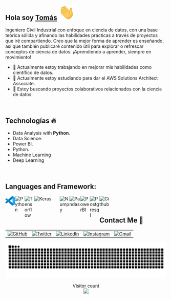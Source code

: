 ## Hola soy <a href="https://www.linkedin.com/in/tomas-castillo-felmer">Tomás</a> <img src="https://raw.githubusercontent.com/ABSphreak/ABSphreak/master/gifs/Hi.gif" width="50px">

<!--
**TomasCastilloF/TomasCastilloF** is a ✨ _special_ ✨ repository because its `README.md` (this file) appears on your GitHub profile.

Here are some ideas to get you started:

- 🔭 I’m currently working on ...
- 🌱 I’m currently learning ...
- 👯 I’m looking to collaborate on ...
- 🤔 I’m looking for help with ...
- 💬 Ask me about ...
- 📫 How to reach me: ...
- 😄 Pronouns: ...
- ⚡ Fun fact: ...
-->



</table>

Ingeniero Civil Industrial con enfoque en ciencia de datos, con una base teórica sólida y afinando las habilidades prácticas a través de proyectos que iré compartiendo. Creo que la mejor forma de aprender es enseñando, así que también publicaré contenido útil para explorar o refrescar conceptos de ciencia de datos. ¡Aprendiendo a aprender, siempre en movimiento!
<br>

- 🔭 Actualmente estoy trabajando en mejorar mis habilidades como científico de datos.
- 🌱 Actualmente estoy estudiando para dar el AWS Solutions Architect Associate.
- 👯 Estoy buscando proyectos colaborativos relacionados con la ciencia de datos.
<br> 

## Technologías :fire:
- Data Analysis with **Python**.
- Data Science.
- Power BI.
- Python.
- Machine Learning
- Deep Learning
<br>

## Languages and Framework:

<img align="left" alt="Visual Studio Code" width="30px" src="https://raw.githubusercontent.com/github/explore/80688e429a7d4ef2fca1e82350fe8e3517d3494d/topics/visual-studio-code/visual-studio-code.png" />
<img align="left" alt="Python" width="30px" src="https://upload.wikimedia.org/wikipedia/commons/thumb/0/0a/Python.svg/240px-Python.svg.png" />
<img align="left" alt="Tensorflow" width="30px" src="https://upload.wikimedia.org/wikipedia/commons/thumb/2/2d/Tensorflow_logo.svg/800px-Tensorflow_logo.svg.png"/>
<img align="left" alt="Keras" width="80px" src="https://keras.io/img/logo.png" />
<img align="left" alt="Numpy" width="30px" src="https://upload.wikimedia.org/wikipedia/commons/6/67/Numpy-svgrepo-com.svg" />
<img align="left" alt="Pandas" width="34px" src="https://pandas.pydata.org/static/img/pandas_mark_white.svg" />
<img align="left" alt="PowerBI" width="30px" src="https://upload.wikimedia.org/wikipedia/commons/c/cf/New_Power_BI_Logo.svg" />
<img align="left" alt="Postgresql" width="30px" src="https://upload.wikimedia.org/wikipedia/commons/2/29/Postgresql_elephant.svg" />
<img align="left" alt="Github" width="30px" src="https://upload.wikimedia.org/wikipedia/commons/a/ae/Github-desktop-logo-symbol.svg" />
<br>
<br>

##  Contact Me :speech_balloon:

<table>
  <tr>
    <td><a href="https://github.com/TomasCastilloF"><img src="https://img.shields.io/github/followers/TomasCastilloF.svg?label=GitHub&style=social" alt="GitHub"></a></td>
    <td><a href="https://x.com/TomasFelmer"><img src="https://img.shields.io/twitter/follow/TomasCastilloF?label=Twitter&style=social" alt="Twitter"></a></td>
    <td><a href="https://www.linkedin.com/in/tomas-castillo-felmer"><img src="https://img.shields.io/badge/LinkedIn--_.svg?style=social&logo=linkedin" alt="LinkedIn"></a></td>
    <td><a href="https://www.instagram.com/in/tecastillof"><img src="https://img.shields.io/badge/Instagram--_.svg?style=social&logo=instagram" alt="Instagram"></a></td>
    <td><a href="mailto:tecastillof@gmail.com"><img src="https://img.shields.io/badge/Gmail--_.svg?style=social&logo=gmail" alt="Gmail"></a></td>
  </tr>
</table>

<picture>
  <source media="(prefers-color-scheme: dark)" srcset="https://raw.githubusercontent.com/TomasCastilloF/TomasCastilloF/output/github-contribution-grid-snake-dark.svg">
  <source media="(prefers-color-scheme: light)" srcset="https://raw.githubusercontent.com/TomasCastilloF/TomasCastilloF/output/github-contribution-grid-snake.svg">
  <img alt="github contribution grid snake animation" src="https://raw.githubusercontent.com/TomasCastilloF/TomasCastilloF/output/github-contribution-grid-snake.svg">
</picture>


<p align="center"> 
  Visitor count<br>
  <img src="https://profile-counter.glitch.me/TomasCastilloF/count.svg" />
</p>
